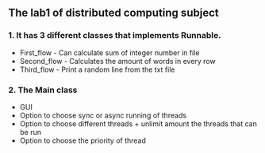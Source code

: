 ## The lab1 of distributed computing subject
### 1. It has 3 different classes that implements Runnable. 
-  First_flow - Can calculate sum of integer number in file
-  Second_flow - Calculates the amount of words in every row
-  Third_flow - Print a random line from the txt file
### 2. The Main class
-  GUI
-  Option to choose sync or async running of threads
-  Option to choose different threads + unlimit amount the threads that can be run
-  Option to choose the priority of thread
